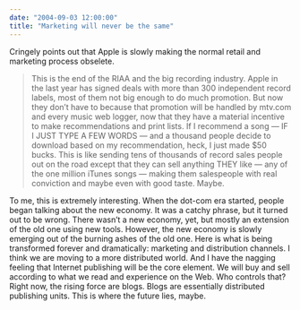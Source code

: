 ```yaml
---
date: "2004-09-03 12:00:00"
title: "Marketing will never be the same"
---
```




Cringely points out that Apple is slowly making the normal retail and marketing process obselete.

>This is the end of the RIAA and the big recording industry. Apple in the last year has signed deals with more than 300 independent record labels, most of them not big enough to do much promotion. But now they don&rsquo;t have to because that promotion will be handled by mtv.com and every music web logger, now that they have a material incentive to make recommendations and print lists. If I recommend a song &#8212; IF I JUST TYPE A FEW WORDS &#8212; and a thousand people decide to download based on my recommendation, heck, I just made $50 bucks. This is like sending tens of thousands of record sales people out on the road except that they can sell anything THEY like &#8212; any of the one million iTunes songs &#8212; making them salespeople with real conviction and maybe even with good taste. Maybe.



To me, this is extremely interesting. When the dot-com era started, people began talking about the new economy. It was a catchy phrase, but it turned out to be wrong. There wasn&rsquo;t a new economy, yet, but mostly an extension of the old one using new tools. However, the new economy is slowly emerging out of the burning ashes of the old one. Here is what is being transformed forever and dramatically: marketing and distribution channels. I think we are moving to a more distributed world. And I have the nagging feeling that Internet publishing will be the core element. We will buy and sell according to what we read and experience on the Web. Who controls that? Right now, the rising force are blogs. Blogs are essentially distributed publishing units. This is where the future lies, maybe.

